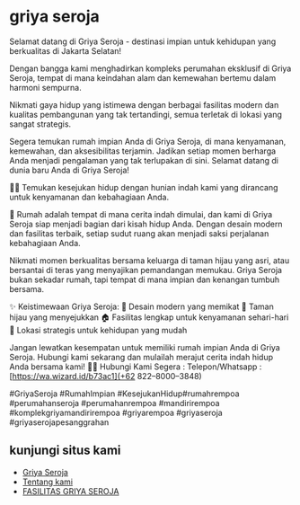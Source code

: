 # griya seroja

Selamat datang di Griya Seroja - destinasi impian untuk kehidupan yang berkualitas di Jakarta Selatan!

Dengan bangga kami menghadirkan kompleks perumahan eksklusif di Griya Seroja, tempat di mana keindahan alam dan kemewahan bertemu dalam harmoni sempurna.

Nikmati gaya hidup yang istimewa dengan berbagai fasilitas modern dan kualitas pembangunan yang tak tertandingi, semua terletak di lokasi yang sangat strategis.

Segera temukan rumah impian Anda di Griya Seroja, di mana kenyamanan, kemewahan, dan aksesibilitas terjamin. Jadikan setiap momen berharga Anda menjadi pengalaman yang tak terlupakan di sini. Selamat datang di dunia baru Anda di Griya Seroja!

 🌺✨ Temukan kesejukan hidup dengan hunian indah kami yang dirancang untuk kenyamanan dan kebahagiaan Anda.


🏡 Rumah adalah tempat di mana cerita indah dimulai, dan kami di Griya Seroja siap menjadi bagian dari kisah hidup Anda. Dengan desain modern dan fasilitas terbaik, setiap sudut ruang akan menjadi saksi perjalanan kebahagiaan Anda.

Nikmati momen berkualitas bersama keluarga di taman hijau yang asri, atau bersantai di teras yang menyajikan pemandangan memukau. Griya Seroja bukan sekadar rumah, tapi tempat di mana impian dan kenangan tumbuh bersama.

✨ Keistimewaan Griya Seroja:
🌷 Desain modern yang memikat
🌳 Taman hijau yang menyejukkan
🏠 Fasilitas lengkap untuk kenyamanan sehari-hari
🌟 Lokasi strategis untuk kehidupan yang mudah

Jangan lewatkan kesempatan untuk memiliki rumah impian Anda di Griya Seroja. Hubungi kami sekarang dan mulailah merajut cerita indah hidup Anda bersama kami! 🏡💖
Hubungi Kami Segera : Telepon/Whatsapp :[https://wa.wizard.id/b73ac1](+62 822–8000–3848)





#GriyaSeroja #RumahImpian #KesejukanHidup#rumahrempoa
#perumahanseroja
#perumahanrempoa
#mandirirempoa
#komplekgriyamandirirempoa
#griyarempoa
#griyaseroja
#griyaserojapesanggrahan


## kunjungi situs kami

 - [Griya Seroja](https://griyaseroja.com/)
 - [Tentang kami ](https://griyaseroja.com/about-us/)
 - [FASILITAS GRIYA SEROJA](https://griyaseroja.com/fasilitas-griya-seroja/)
